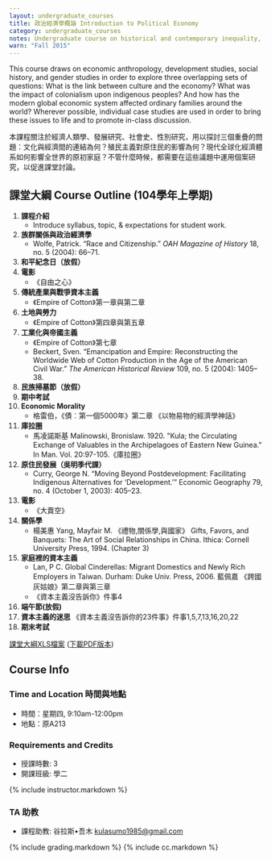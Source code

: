 ```yaml
---
layout: undergraduate_courses
title: 政治經濟學概論 Introduction to Political Economy
category: undergraduate_courses
notes: Undergraduate course on historical and contemporary inequality, focusing on the colonial encounter as well as issues pertaining to class, race, and gender.
warn: "Fall 2015"
---
```


This course draws on economic anthropology, development studies, social history, and gender studies in order to explore three overlapping sets of questions: What is the link between culture and the economy? What was the impact of colonialism upon indigenous peoples? And how has the modern global economic system affected ordinary families around the world? Wherever possible, individual case studies are used in order to bring these issues to life and to promote in-class discussion.

本課程關注於經濟人類學、發展研究、社會史、性別研究，用以探討三個重疊的問題：文化與經濟間的連結為何？殖民主義對原住民的影響為何？現代全球化經濟體系如何影響全世界的原初家庭？不管什麼時候，都需要在這些議題中運用個案研究，以促進課堂討論。

## 課堂大綱 Course Outline (104學年上學期)

1. **課程介紹**    
    * Introduce syllabus, topic, & expectations for student work.
2. **族群關係與政治經濟學**
    * Wolfe, Patrick. “Race and Citizenship.” *OAH Magazine of History* 18, no. 5 (2004): 66–71.
3. **和平紀念日（放假）**
4. **電影**
    * 《自由之心》
5. **傳統產業與戰爭資本主義**
    * 《Empire of Cotton》第一章與第二章
6. **土地與勞力**
    * 《Empire of Cotton》第四章與第五章
7. **工業化與帝國主義**
    * 《Empire of Cotton》第七章
    * Beckert, Sven. “Emancipation and Empire: Reconstructing the Worldwide Web of Cotton Production in the Age of the American Civil War.” *The American Historical Review* 109, no. 5 (2004): 1405–38.
8. **民族掃墓節（放假）**
9. **期中考試**
10. **Economic Morality**
    * 格雷伯，《債︰第一個5000年》第二章 《以物易物的經濟學神話》
11. **庫拉圈**
    * 馬凌諾斯基 Malinowski, Bronislaw. 1920. "Kula; the Circulating Exchange of Valuables in the Archipelagoes of Eastern New Guinea." In Man. Vol. 20:97-105.《庫拉圈》
12. **原住民發展（吳明季代課）**
    * Curry, George N. “Moving Beyond Postdevelopment: Facilitating Indigenous Alternatives for ‘Development.’” Economic Geography 79, no. 4 (October 1, 2003): 405–23.
13. **電影**
    * 《大賣空》
14. **關係學**
    * 楊美惠 Yang, Mayfair M. 《禮物,關係學,與國家》 Gifts, Favors, and Banquets: The Art of Social Relationships in China. Ithica: Cornell University Press, 1994. (Chapter 3)
15. **家庭裡的資本主義**
    * Lan, P C. Global Cinderellas: Migrant Domestics and Newly Rich Employers in Taiwan. Durham: Duke Univ. Press, 2006. 藍佩嘉 《跨國灰姑娘》第二章與第三章
    * 《資本主義沒告訴你》件事4
16. **端午節(放假)**	
17. **資本主義的迷思**
    《資本主義沒告訴你的23件事》件事1,5,7,13,16,20,22
18. **期末考試**


[課堂大綱XLS檔案](https://docs.google.com/spreadsheets/d/1uhmHrMfOyv9KZd0SPce6YuL5wlhGIpzgvaE_TkS3DvU/pubhtml?gid=0&single=true) ([下載PDF版本](https://docs.google.com/spreadsheets/d/1uhmHrMfOyv9KZd0SPce6YuL5wlhGIpzgvaE_TkS3DvU/pub?gid=0&single=true&output=pdf))


## Course Info

### Time and Location 時間與地點
* 時間：星期四, 9:10am-12:00pm
* 地點：原A213

### Requirements and Credits
* 授課時數: 3
* 開課班級: 學二

{% include instructor.markdown %}

### TA 助教
* 課程助教: 谷拉斯•吾木 kulasumo1985@gmail.com

{% include grading.markdown %}
{% include cc.markdown %}